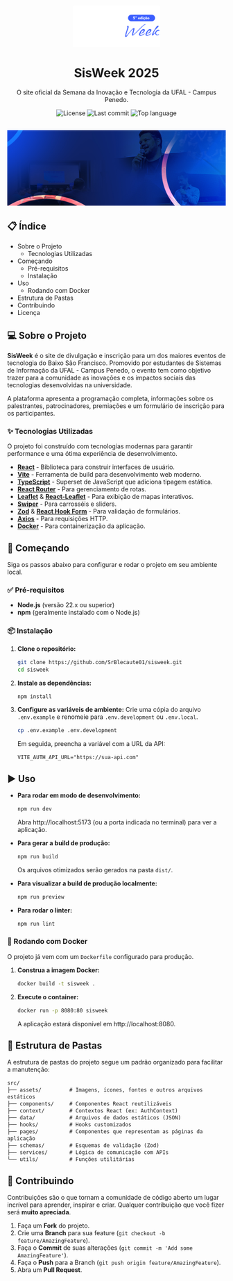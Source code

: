 <div align="center">
  <img src="./src/assets/logo/logo.svg" alt="Logo SisWeek" width="200"/>
</div>

<h1 align="center">SisWeek 2025</h1>

<p align="center">
  O site oficial da Semana da Inovação e Tecnologia da UFAL - Campus Penedo.
</p>

<!-- BADGES -->
<div align="center">
  <img src="https://img.shields.io/github/license/SrBlecaute01/sisweek" alt="License">
  <img src="https://img.shields.io/github/last-commit/SrBlecaute01/sisweek" alt="Last commit">
  <img src="https://img.shields.io/github/languages/top/SrBlecaute01/sisweek" alt="Top language">
</div>

<br>

![Screenshot da Aplicação](./src/assets/banner.png)

## 📋 Índice

- Sobre o Projeto
  - Tecnologias Utilizadas
- Começando
  - Pré-requisitos
  - Instalação
- Uso
  - Rodando com Docker
- Estrutura de Pastas
- Contribuindo
- Licença

## 💻 Sobre o Projeto

**SisWeek** é o site de divulgação e inscrição para um dos maiores eventos de tecnologia do Baixo São Francisco. Promovido por estudantes de Sistemas de Informação da UFAL - Campus Penedo, o evento tem como objetivo trazer para a comunidade as inovações e os impactos sociais das tecnologias desenvolvidas na universidade.

A plataforma apresenta a programação completa, informações sobre os palestrantes, patrocinadores, premiações e um formulário de inscrição para os participantes.

### ✨ Tecnologias Utilizadas

O projeto foi construído com tecnologias modernas para garantir performance e uma ótima experiência de desenvolvimento.

- **[React](https://reactjs.org/)** - Biblioteca para construir interfaces de usuário.
- **[Vite](https://vitejs.dev/)** - Ferramenta de build para desenvolvimento web moderno.
- **[TypeScript](https://www.typescriptlang.org/)** - Superset de JavaScript que adiciona tipagem estática.
- **[React Router](https://reactrouter.com/)** - Para gerenciamento de rotas.
- **[Leaflet](https://leafletjs.com/)** & **[React-Leaflet](https://react-leaflet.js.org/)** - Para exibição de mapas interativos.
- **[Swiper](https://swiperjs.com/)** - Para carrosséis e sliders.
- **[Zod](https://zod.dev/)** & **[React Hook Form](https://react-hook-form.com/)** - Para validação de formulários.
- **[Axios](https://axios-http.com/)** - Para requisições HTTP.
- **[Docker](https://www.docker.com/)** - Para containerização da aplicação.

## 🚀 Começando

Siga os passos abaixo para configurar e rodar o projeto em seu ambiente local.

### ✅ Pré-requisitos

- **Node.js** (versão 22.x ou superior)
- **npm** (geralmente instalado com o Node.js)

### 📦 Instalação

1. **Clone o repositório:**
   ```sh
   git clone https://github.com/SrBlecaute01/sisweek.git
   cd sisweek
   ```

2. **Instale as dependências:**
   ```sh
   npm install
   ```

3. **Configure as variáveis de ambiente:**
   Crie uma cópia do arquivo `.env.example` e renomeie para `.env.development` ou `.env.local`.
   ```sh
   cp .env.example .env.development
   ```
   Em seguida, preencha a variável com a URL da API:
   ```env
   VITE_AUTH_API_URL="https://sua-api.com"
   ```

## ▶️ Uso

- **Para rodar em modo de desenvolvimento:**
  ```sh
  npm run dev
  ```
  Abra http://localhost:5173 (ou a porta indicada no terminal) para ver a aplicação.

- **Para gerar a build de produção:**
  ```sh
  npm run build
  ```
  Os arquivos otimizados serão gerados na pasta `dist/`.

- **Para visualizar a build de produção localmente:**
  ```sh
  npm run preview
  ```

- **Para rodar o linter:**
  ```sh
  npm run lint
  ```

### 🐳 Rodando com Docker

O projeto já vem com um `Dockerfile` configurado para produção.

1. **Construa a imagem Docker:**
   ```sh
   docker build -t sisweek .
   ```

2. **Execute o container:**
   ```sh
   docker run -p 8080:80 sisweek
   ```
   A aplicação estará disponível em http://localhost:8080.

## 📁 Estrutura de Pastas

A estrutura de pastas do projeto segue um padrão organizado para facilitar a manutenção:

```
src/
├── assets/         # Imagens, ícones, fontes e outros arquivos estáticos
├── components/     # Componentes React reutilizáveis
├── context/        # Contextos React (ex: AuthContext)
├── data/           # Arquivos de dados estáticos (JSON)
├── hooks/          # Hooks customizados
├── pages/          # Componentes que representam as páginas da aplicação
├── schemas/        # Esquemas de validação (Zod)
├── services/       # Lógica de comunicação com APIs
└── utils/          # Funções utilitárias
```

## 🤝 Contribuindo

Contribuições são o que tornam a comunidade de código aberto um lugar incrível para aprender, inspirar e criar. Qualquer contribuição que você fizer será **muito apreciada**.

1. Faça um **Fork** do projeto.
2. Crie uma **Branch** para sua feature (`git checkout -b feature/AmazingFeature`).
3. Faça o **Commit** de suas alterações (`git commit -m 'Add some AmazingFeature'`).
4. Faça o **Push** para a Branch (`git push origin feature/AmazingFeature`).
5. Abra um **Pull Request**.